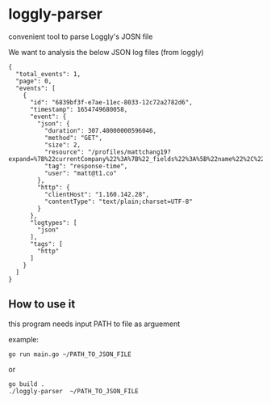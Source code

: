# loggly-parser
convenient tool to parse Loggly's JOSN file

We want to analysis the below JSON log files (from loggly)

```
{
  "total_events": 1,
  "page": 0,
  "events": [
    {
      "id": "6839bf3f-e7ae-11ec-8033-12c72a2782d6",
      "timestamp": 1654749680058,
      "event": {
        "json": {
          "duration": 307.40000000596046,
          "method": "GET",
          "size": 2,
          "resource": "/profiles/mattchang19?expand=%7B%22currentCompany%22%3A%7B%22_fields%22%3A%5B%22name%22%2C%22identifier%22%5D%7D%7D",
          "tag": "response-time",
          "user": "matt@t1.co"
        },
        "http": {
          "clientHost": "1.160.142.28",
          "contentType": "text/plain;charset=UTF-8"
        }
      },
      "logtypes": [
        "json"
      ],
      "tags": [
        "http"
      ]
    }
  ]
}
```

## How to use it

this program needs input PATH to file as arguement

example:

```
go run main.go ~/PATH_TO_JSON_FILE
```

or 

```
go build .
./loggly-parser  ~/PATH_TO_JSON_FILE
```

